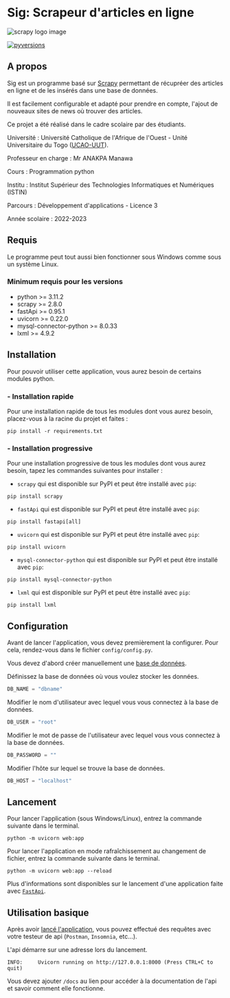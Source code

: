 # Sig: Scrapeur d'articles en ligne
![scrapy logo image](https://upload.wikimedia.org/wikipedia/fr/1/16/Scrapy_logo.png)

[![pyversions](https://img.shields.io/pypi/pyversions/scrapy-playwright.svg)](https://pypi.python.org/pypi/scrapy-playwright)

## A propos

Sig est un programme basé sur [Scrapy](https://github.com/scrapy/scrapy) permettant
de récupréer des articles en ligne et de les insérés dans une base de données.

Il est facilement configurable et adapté pour prendre en compte, l'ajout de nouveaux
sites de news où trouver des articles.

Ce projet a été réalisé dans le cadre scolaire par des étudiants. 

Université : Université Catholique de l'Afrique de l'Ouest - Unité Universitaire du Togo ([UCAO-UUT](https://ucao-uut.tg/)).

Professeur en charge : Mr ANAKPA Manawa

Cours : Programmation python

Institu : Institut Supérieur des Technologies Informatiques et Numériques (ISTIN)

Parcours : Développement d'applications - Licence 3

Année scolaire : 2022-2023 


## Requis

Le programme peut tout aussi bien fonctionner sous Windows comme sous un système Linux.


### Minimum requis pour les versions

* python >= 3.11.2
* scrapy >= 2.8.0
* fastApi >= 0.95.1
* uvicorn >= 0.22.0
* mysql-connector-python >= 8.0.33
* lxml >= 4.9.2


## Installation

Pour pouvoir utiliser cette application, vous aurez besoin de certains modules python.


### - Installation rapide

Pour une installation rapide de tous les modules dont vous aurez besoin, placez-vous à la racine du projet et faites :

```
pip install -r requirements.txt
```

### - Installation progressive

Pour une installation progressive de tous les modules dont vous aurez besoin, tapez les commandes suivantes pour installer :

* `scrapy` qui est disponible sur PyPI et peut être installé avec `pip`:

```
pip install scrapy
```

* `fastApi` qui est disponible sur PyPI et peut être installé avec `pip`:

```
pip install fastapi[all]
```

* `uvicorn` qui est disponible sur PyPI et peut être installé avec `pip`:

```
pip install uvicorn
```

* `mysql-connector-python` qui est disponible sur PyPI et peut être installé avec `pip`:

```
pip install mysql-connector-python
```

* `lxml` qui est disponible sur PyPI et peut être installé avec `pip`:

```
pip install lxml
```

## Configuration

Avant de lancer l'application, vous devez premièrement la configurer. Pour cela, rendez-vous dans le fichier `config/config.py`.

Vous devez d'abord créer manuellement une [base de données](https://www.oracle.com/fr/database/comment-creer-base-donnees-mysql.html).

Définissez la base de données où vous voulez stocker les données.
```python
DB_NAME = "dbname"
```

Modifier le nom d'utilisateur avec lequel vous vous connectez à la base de données.
```python
DB_USER = "root"
```

Modifier le mot de passe de l'utilisateur avec lequel vous vous connectez à la base de données.
```python
DB_PASSWORD = ""
```

Modifier l'hôte sur lequel se trouve la base de données.
```python
DB_HOST = "localhost"
```

## Lancement

Pour lancer l'application (sous Windows/Linux), entrez la commande suivante dans le terminal.
```
python -m uvicorn web:app
```

Pour lancer l'application en mode rafraîchissement au changement de fichier, entrez la commande suivante dans le terminal.
```
python -m uvicorn web:app --reload
```

Plus d'informations sont disponibles sur le lancement d'une application faite avec [`FastApi`](https://fastapi.tiangolo.com/tutorial/first-steps/).


## Utilisation basique

Après avoir [lancé l'application](#lancement), vous pouvez effectué des requêtes avec votre testeur de api (`Postman`, `Insomnia`, etc...).

L'api démarre sur une adresse lors du lancement.
```
INFO:     Uvicorn running on http://127.0.0.1:8000 (Press CTRL+C to quit)
```

Vous devez ajouter `/docs` au lien pour accéder à la documentation de l'api et savoir comment elle fonctionne.